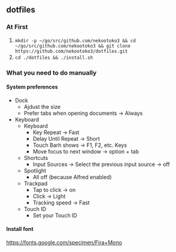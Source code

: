 ## dotfiles

### At First

1. `mkdir -p ~/go/src/github.com/nekootoko3 && cd ~/go/src/github.com/nekootoko3 && git clone https://github.com/nekootoko3/dotfiles.git`
2. `cd ./dotfiles && ./install.sh`

### What you need to do manually

#### System preferences

- Dock
  - Ajdust the size
  - Prefer tabs when opening documents -> Always
- Keyboard
  - Keyboard
    - Key Repeat -> Fast
    - Delay Until Repeat -> Short
    - Touch Barh shows -> F1, F2, etc. Keys
    - Move focus to next window -> option + tab
  - Shortcuts
    - Input Sources -> Select the previous input source -> off
  - Spotlight
    - All off (because Alfred enabled)
  - Trackpad
    - Tap to click -> on
    - Click -> Light
    - Tracking speed -> Fast
  - Touch ID
    - Set your Touch ID

#### Install font

https://fonts.google.com/specimen/Fira+Mono
